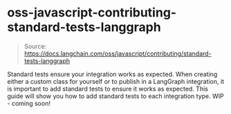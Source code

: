 # oss-javascript-contributing-standard-tests-langgraph

> Source: https://docs.langchain.com/oss/javascript/contributing/standard-tests-langgraph

Standard tests ensure your integration works as expected.
When creating either a custom class for yourself or to publish in a LangGraph integration, it is important to add standard tests to ensure it works as expected. This guide will show you how to add standard tests to each integration type.
WIP - coming soon!